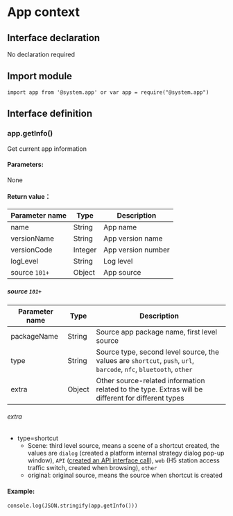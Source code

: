 # App context

## Interface declaration

No declaration required

## Import module

```
import app from '@system.app' or var app = require("@system.app")
```

## Interface definition

### app.getInfo()

Get current app information

#### Parameters:

None

#### Return value：

| Parameter name | Type    | Description        |
| -------------- | ------- | ------------------ |
| name           | String  | App name           |
| versionName    | String  | App version name   |
| versionCode    | Integer | App version number |
| logLevel       | String  | Log level          |
| source `101+`  | Object  | App source         |

##### source `101+`

| Parameter name | Type   | Description                              |
| -------------- | ------ | ---------------------------------------- |
| packageName    | String | Source app package name, first level source |
| type           | String | Source type, second level source, the values are `shortcut`, `push`, `url`, `barcode`, `nfc`, `bluetooth`, `other` |
| extra          | Object | Other source-related information related to the type. Extras will be different for different types |

###### extra

- type=shortcut
  - Scene: third level source, means a scene of a shortcut created, the values are `dialog` (created a platform internal strategy dialog pop-up window), `API` ([created an API interface call](shortcut.md)), `web` (H5 station access traffic switch, created when browsing), `other`
  - original: original source, means the source when shortcut is created

#### Example:

```
console.log(JSON.stringify(app.getInfo()))
```
